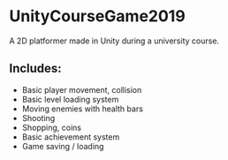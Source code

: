 # UnityCourseGame2019

A 2D platformer made in Unity during a university course.
## Includes: 
- Basic player movement, collision
- Basic level loading system
- Moving enemies with health bars
- Shooting
- Shopping, coins
- Basic achievement system
- Game saving / loading
